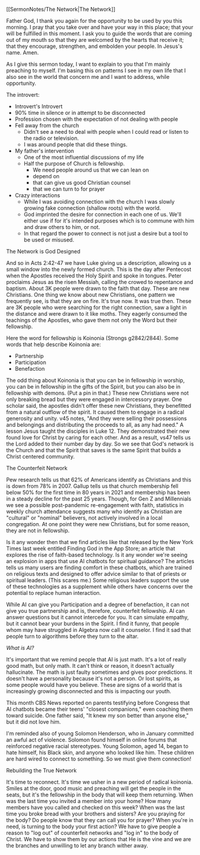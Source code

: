 


[[SermonNotes/The Network|The Network]]

Father God, I thank you again for the opportunity to be used by you this morning.  I pray that you take over and have your way in this place; that your will be fulfilled in this moment.  I ask you to guide the words that are coming out of my mouth so that they are welcomed by the hearts that receive it; that they encourage, strengthen, and embolden your people.  In Jesus's name.  Amen.

As I give this sermon today, I want to explain to you that I'm mainly preaching to myself.  I'm basing this on patterns I see in my own life that I also see in the world that concern me and I want to address, while opportunity.

The introvert:
* Introvert's Introvert
* 90% time in silence or in attempt to be disconnected
* Profession chosen with the expectation of not dealing with people
* Fell away from the church
	* Didn't see a need to deal with people when I could read or listen to the radio or television.
	* I was around people that did these things.
* My father's intervention
	* One of the most influential discussions of my life
	* Half the purpose of Church is fellowship.
		* We need people around us that we can lean on
		* depend on
		* that can give us good Christian counsel
		* that we can turn to for prayer
* Crazy interactions
	* While I was avoiding connection with the church I was slowly growing fake connection (shallow roots) with the world.
	* God imprinted the desire for connection in each one of us.  We'll either use if for it's intended purposes which is to commune with him and draw others to him, or not.
	* In that regard the power to connect is not just a desire but a tool to be used or misused.



The Network is God Designed

And so in Acts 2:42-47 we have Luke giving us a description, allowing us a small window into the newly formed church.  This is the day after Pentecost when the Apostles received the Holy Spirit and spoke in tongues.  Peter proclaims Jesus as the risen Messiah, calling the crowed to repentance and baptism.  About 3K people were drawn to the faith that day.  These are new Christians. One thing we know about new Christians, one pattern we frequently see, is that they are on fire.  It's true now.  It was true then.  These are 3K people who were searching for the right connection, saw a light in the distance and were drawn to it like moths.  They eagerly consumed the teachings of the Apostles, who gave them not only the Word but their fellowship.

Here the word for fellowship is Koinonia (Strongs g2842/2844).  Some words that help describe Koinonia are:

* Partnership 
* Participation
* Benefaction

The odd thing about Koinonia is that you can be in fellowship in worship, you can be in fellowship in the gifts of the Spirit, but you can also be in fellowship with demons. (Put a pin in that.)  These new Christians were not only breaking bread but they were engaged in intercessory prayer.  One scholar said, the apostles didn't offer these new Christians, they benefitted from a natural outflow of the spirit.  It caused them to engage in a radical generosity and unity. v45 notes, "And they were selling their possessions and belongings and distributing the proceeds to all, as any had need."  A lesson Jesus taught the disciples in Luke 12.  They demonstrated their new found love for Christ by caring for each other. And as a result, vs47 tells us the Lord added to their number day by day.  So we see that God's network is the Church and that the Spirit that saves is the same Spirit that builds a Christ centered community.


The Counterfeit Network

Pew research tells us that 62% of Americans identify as Christians and this is down from 78% in 2007.  Gallup tells us that church membership fell below 50% for the first time in 80 years in 2021 and membership has been in a steady decline for the past 25 years.  Though, for Gen Z and Millennials we see a possible post-pandemic re-engagement with faith, statistics in weekly church attendance suggests many who identify as Christian are "cultural" or "nominal" believers, not actively involved in a local congregation.  At one point they were new Christians, but for some reason, they are not in fellowship.

Is it any wonder then that we find articles like that released by the New York Times last week entitled Finding God in the App Store; an article that explores the rise of faith-based technology.  Is it any wonder we're seeing an explosion in apps that use AI chatbots for spiritual guidance?  The articles tells us many users are finding comfort in these chatbots, which are trained on religious texts and designed to offer advice similar to that of priests or spiritual leaders.  (This scares me.)  Some religious leaders support the use of these technologies as a supplement while others have concerns over the potential to replace human interaction.

While AI can give you Participation and a degree of benefaction, it can not give you true partnership and is, therefore, counterfeit fellowship.  AI can answer questions but it cannot intercede for you.  It can simulate empathy, but it cannot bear your burdens in the Spirit.  I find it funny, that people whom may have struggled in Algebra now call it counselor.  I find it sad that people turn to algorithms before they turn to the altar.

*What is AI?*

It's important that we remind people that AI is just math.  It's a lot of really good math, but only math.  It can't think or reason, it doesn't actually hallucinate.  The math is just faulty sometimes and gives poor predictions.  It doesn't have a personality because it's not a person.  Or lost spirits, as some people would have you believe.  These are signs of a world that is increasingly growing disconnected and this is impacting our youth.

This month CBS News reported on parents testifying before Congress that AI chatbots became their teens' "closest companions," even coaching them toward suicide.  One father said, "It knew my son better than anyone else," but it did not love him.

I'm reminded also of young Solomon Henderson, who in January committed an awful act of violence.  Solomon found himself in online forums that reinforced negative racial stereotypes.  Young Solomon, aged 14, began to hate himself, his Black skin, and anyone who looked like him.  These children are hard wired to connect to something.  So we must give them connection!


Rebuilding the True Network

It's time to reconnect.  It's time we usher in a new period of radical koinonia.  Smiles at the door, good music and preaching will get the people in the seats, but it's the fellowship in the body that will keep them returning.  When was the last time you invited a member into your home?  How many members have you called and checked on this week?  When was the last time you broke bread with your brothers and sisters?  Are you praying for the body?  Do people know that they can call you for prayer?  When you're in need, is turning to the body your first action?  We have to give people a reason to "log out" of counterfeit networks and "log in" to the body of Christ.  We have to show them by our actions that He is the vine and we are the branches and unwilling to let any branch wither away. 